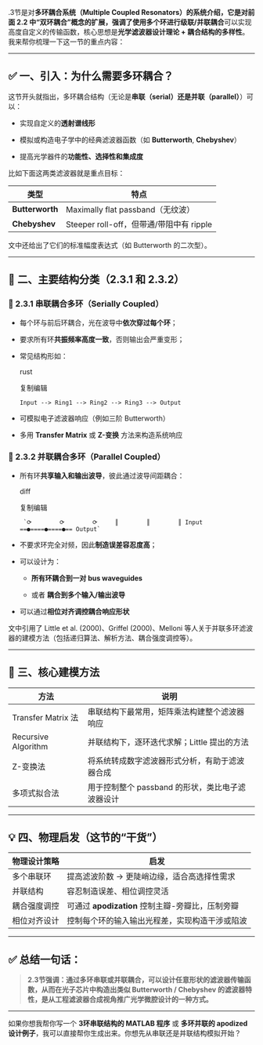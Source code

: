 


.3节是对**多环耦合系统（Multiple Coupled Resonators）**的系统介绍，它是对前面 2.2 中“双环耦合”概念的扩展，强调了使用**多个环进行级联/并联耦合**可以实现高度自定义的传输函数，核心思想是**光学滤波器设计理论 + 耦合结构的多样性**。我来帮你梳理一下这一节的重点内容：

---

## ✅ 一、引入：为什么需要多环耦合？

这节开头就指出，多环耦合结构（无论是**串联（serial）**还是**并联（parallel）**）可以：

- 实现自定义的**透射谱线形**
    
- 模拟或构造电子学中的经典滤波器函数（如 **Butterworth**, **Chebyshev**）
    
- 提高光学器件的**功能性、选择性和集成度**
    

比如下面这两类滤波器就是重点目标：

|类型|特点|
|---|---|
|**Butterworth**|Maximally flat passband（无纹波）|
|**Chebyshev**|Steeper roll-off，但带通/带阻中有 ripple|

文中还给出了它们的标准幅度表达式（如 Butterworth 的二次型）。

---

## 🧱 二、主要结构分类（2.3.1 和 2.3.2）

### 🔹 2.3.1 串联耦合多环（Serially Coupled）

- 每个环与前后环耦合，光在波导中**依次穿过每个环**；
    
- 要求所有环**共振频率高度一致**，否则输出会严重变形；
    
- 常见结构形如：
    
    rust
    
    复制编辑
    
    `Input --> Ring1 --> Ring2 --> Ring3 --> Output`
    
- 可模拟电子滤波器响应（例如三阶 Butterworth）
    
- 多用 **Transfer Matrix** 或 **Z-变换** 方法来构造系统响应
    

### 🔹 2.3.2 并联耦合多环（Parallel Coupled）

- 所有环**共享输入和输出波导**，彼此通过波导间距耦合：
    
    diff
    
    复制编辑
    
       `⟳        ⟳        ⟳     ║        ║        ║ Input ==●====●====●== Output`
    
- 不要求环完全对频，因此**制造误差容忍度高**；
    
- 可以设计为：
    
    - **所有环耦合到一对 bus waveguides**
        
    - 或者 **耦合到多个输入/输出波导**
        
- 可以通过**相位对齐调控耦合响应形状**
    

文中引用了 Little et al. (2000)、Griffel (2000)、Melloni 等人关于并联多环滤波器的建模方法（包括递归算法、解析方法、耦合强度调控等）。

---

## 🎯 三、核心建模方法

|方法|说明|
|---|---|
|Transfer Matrix 法|串联结构下最常用，矩阵乘法构建整个滤波器响应|
|Recursive Algorithm|并联结构下，逐环迭代求解；Little 提出的方法|
|Z-变换法|将系统转成数字滤波器形式分析，有助于滤波器合成|
|多项式拟合法|用于控制整个 passband 的形状，类比电子滤波器设计|

---

## 💡 四、物理启发（这节的“干货”）

|物理设计策略|启发|
|---|---|
|多个串联环|提高滤波阶数 → 更陡峭边缘，适合高选择性需求|
|并联结构|容忍制造误差、相位调控灵活|
|耦合强度调控|可通过 **apodization** 控制主瓣-旁瓣比，压制旁瓣|
|相位对齐设计|控制每个环的输入输出光程差，实现构造干涉或陷波|

---

## ✅ 总结一句话：

> **2.3节强调：通过多环串联或并联耦合，可以设计任意形状的滤波器传输函数，从而在光子芯片中构造出类似 Butterworth / Chebyshev 的滤波器特性，是从工程滤波器合成视角推广光学微腔设计的一种方式。**

---

如果你想我帮你写一个 **3环串联结构的 MATLAB 程序** 或 **多环并联的 apodized 设计例子**，我可以直接帮你生成出来。你想先从串联还是并联结构模拟开始？